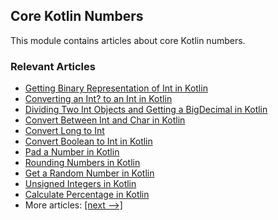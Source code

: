 ## Core Kotlin Numbers

This module contains articles about core Kotlin numbers.

### Relevant Articles
- [Getting Binary Representation of Int in Kotlin](https://www.baeldung.com/kotlin/int-binary-representation)
- [Converting an Int? to an Int in Kotlin](https://www.baeldung.com/kotlin/nullable-int-extract-value)
- [Dividing Two Int Objects and Getting a BigDecimal in Kotlin](https://www.baeldung.com/kotlin/divide-two-int-objects-bigdecimal-result)
- [Convert Between Int and Char in Kotlin](https://www.baeldung.com/kotlin/convert-between-int-and-char)
- [Convert Long to Int](https://www.baeldung.com/kotlin/long-to-int)
- [Convert Boolean to Int in Kotlin](https://www.baeldung.com/kotlin/boolean-to-int)
- [Pad a Number in Kotlin](https://www.baeldung.com/kotlin/pad-number)
- [Rounding Numbers in Kotlin](https://www.baeldung.com/kotlin/round-numbers)
- [Get a Random Number in Kotlin](https://www.baeldung.com/kotlin/random-number)
- [Unsigned Integers in Kotlin](https://www.baeldung.com/kotlin/unsigned-integers)
- [Calculate Percentage in Kotlin](https://www.baeldung.com/kotlin/percentage-computation)
- More articles: [[next -->]](../core-kotlin-numbers-2)
